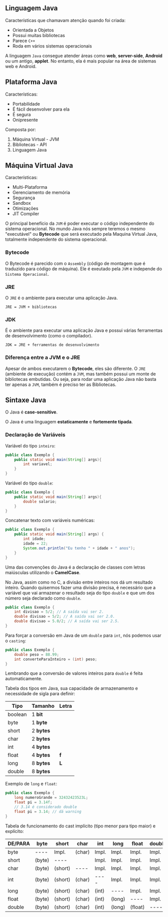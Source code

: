 ## Linguagem Java
Características que chamavam atenção quando foi criada:
- Orientada a Objetos
- Possui muitas bibliotecas
- Parece `C++`
- Roda em vários sistemas operacionais

A linguagem ``Java`` consegue atender áreas como **web**, **server-side**, **Android** ou um antigo, **applet**. No entanto, ela é mais popular na área de sistemas web e Android.

## Plataforma Java
Características:
- Portabilidade
- É fácil desenvolver para ela
- É segura
- Onipresente

Composta por:
1. Máquina Virtual - JVM
2. Bibliotecas - API
3. Linguagem Java

## Máquina Virtual Java
Características:
- Multi-Plataforma
- Gerenciamento de memória
- Segurança
- Sandbox
- Otimizações
- JIT Compiler

O principal benefício da `JVM` é poder executar o código independente do sistema operacional. No mundo Java nós sempre teremos o mesmo "executável" ou **Bytecode** que será executado pela Maquina Virtual Java, totalmente independente do sistema operacional.

### Bytecode
 O Bytecode é parecido com o ``Assembly`` (código de montagem que é traduzido para código de máquina). Ele é exeutado pela `JVM` e independe do `Sistema Operacional`.

### JRE
O `JRE` é o ambiente para executar uma aplicação Java.

``JRE = JVM + bibliotecas``

### JDK
É o ambiente para executar uma aplicação Java e possui várias ferramentas de desenvolvimento (como o compilador).

``JDK = JRE + ferramentas de desenvolvimento``

### Diferença entre a JVM e o JRE
Apesar de ambos executarem o **Bytecode**, eles são diferente. O `JRE` (ambiente de execução) contém a `JVM`, mas também possui um monte de bibliotecas embutidas. Ou seja, para rodar uma aplicação Java não basta ter apenas a `JVM`, também é preciso ter as Bibliotecas.


## Sintaxe Java
O Java é **case-sensitive**.

O Java é uma linguagem **estaticamente** e **fortemente tipada**.

### Declaração de Variáveis

Variável do tipo `inteiro`:
````java
public class Exemplo {
    public static void main(String[] args){
        int variavel;
    }
}
````

Variável do tipo `double`:
````java
public class Exemplo {
    public static void main(String[] args){
        double salario;
    }
}
````

Concatenar texto com variáveis numéricas:
````java
public class Exemplo {
    public static void main(String[] args) {
        int idade;
        idade = 22;
        System.out.println("Eu tenho " + idade + " anos");
    }
}
````

Uma das convenções do Java é a declaração de classes com letras maiúsculas utilizando o **CamelCase**.

No Java, assim como no C, a divisão entre inteiros nos dá um resultado inteiro. Quando quisermos fazer uma divisão precisa, é necessário que a variável que vai armazenar o resultado seja do tipo `double` e que um dos número seja declarado como `double`.

```java
public class Exemplo {
    int divisao = 5/2; // A saída vai ser 2.
    double divisao = 5/2; // A saída vai ser 2.0.
    double divisao = 5.0/2; // A saída vai ser 2.5.
}
```

Para forçar a conversão em Java de um `double` para `int`, nós podemos usar o `casting`:
````java
public class Exemplo {
    double peso = 88.99;
    int converteParaInteiro = (int) peso;
}
````

Lembrando que a conversão de valores inteiros para `double` é feita automaticamente.


Tabela dos tipos em Java, sua capacidade de armazenamento e necessidade de sigla para definir:

| Tipo    | Tamanho     | Letra |
|---------|-------------|-------|
| boolean | 1 **bit**   |       |
| byte    | 1 **byte**  |       |
| short   | 2 **bytes** |       |
| char    | 2 **bytes** |       |
| int     | 4 **bytes** |       |
| float   | 4 **bytes** | **f** |
| long    | 8 **bytes** | **L** |
| double  | 8 **bytes** |       |

Exemplo de `long` e `float`:
````java
public class Exemplo {
    long numeroGrande = 32432423523L;
    float pi = 3.14f; 
    // 3.14 é considerado double
    float pi = 3.14; // dá warning
}
````

Tabela de funcionamento do cast implícito (tipo menor para tipo maior) e explícito:

| DE/PARA | byte   | short   | char   | int   | long   | float   | double |
|---------|--------|---------|--------|-------|--------|---------|--------|
| byte    | ----   | Impl.   | (char) | Impl. | Impl.  | Impl.   | Impl.  |
| short   | (byte) | ----    |        | Impl. | Impl.  | Impl.   | Impl.  |
| char    | (byte) | (short) | ----   | Impl. | Impl.  | Impl.   | Impl.  |
| int     | (byte) | (short) | (char) | ----  | Impl.  | Impl.   | Impl.  |
| long    | (byte) | (short) | (char) | (int) | ----   | Impl.   | Impl.  |
| float   | (byte) | (short) | (char) | (int) | (long) | ----    | Impl.  |
| double  | (byte) | (short) | (char) | (int) | (long) | (float) | ----   |

